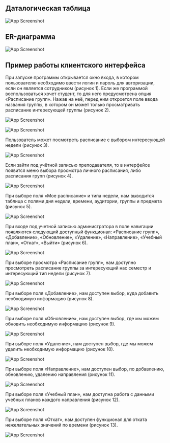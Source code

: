 
## Даталогическая таблица

![App Screenshot](images/dt.jpg)

## ER-диаграмма

![App Screenshot](images/er.jpg)

## Пример работы клиентского интерфейса

При запуске программы открывается окно входа, в котором пользователю необходимо ввести логин и пароль для авторизации, если он является сотрудником (рисунок 1). Если же программой воспользоваться хочет студент, то для него предусмотрена опция «Расписание групп». Нажав на неё, перед ним откроется поле ввода названия группы, в котором он может только просматривать расписание интересующей группы (рисунок 2). 

![App Screenshot](images/1.jpg)

![App Screenshot](images/2.jpg)

Пользователь может посмотреть расписание с выбором интересующей недели (рисунок 3).

![App Screenshot](images/3.jpg)

Если зайти под учётной записью преподавателя, то в интерфейсе появится меню выбора просмотра личного расписания, либо расписания групп (рисунок 4).

![App Screenshot](images/4.jpg)

При выборе поля «Мое расписание» и типа недели, нам выводится таблица с полями дня недели, времени, аудитории, группы и предмета (рисунок 5).

![App Screenshot](images/5.jpg)

При входе под учетной записью администратора в поле навигации появляются следующий доступный функционал: «Расписание групп», «Добавление», «Обновление», «Удаление», «Направление», «Учебный план», «Откат», «Выйти» (рисунок 6).

![App Screenshot](images/6.jpg)

При выборе просмотра «Расписание групп», нам доступно просмотреть расписание группы за интересующий нас семестр и интересующий тип недели (рисунок 7).

![App Screenshot](images/7.jpg)

При выборе поля «Добавление», нам доступен выбор, куда добавить необходимую информацию (рисунок 8).

![App Screenshot](images/8.jpg)

При выборе поля «Обновление», нам доступен выбор, где мы можем обновить необходимую информацию (рисунок 9).

![App Screenshot](images/9.jpg)

При выборе поля «Удаление», нам доступен выбор, где мы можем удалить необходимую информацию (рисунок 10).

![App Screenshot](images/10.jpg)

При выборе поля «Направление», нам доступен выбор, по добавлению, обновлению, удалению направления (рисунок 11).

![App Screenshot](images/11.jpg)

При выборе поля «Учебный план», нам доступна работа с данными учебных планов каждого направления (рисунок 12).

![App Screenshot](images/12.jpg)

При выборе поля «Откат», нам доступен функционал для отката нежелательных значений по времени (рисунок 13).

![App Screenshot](images/13.jpg)

